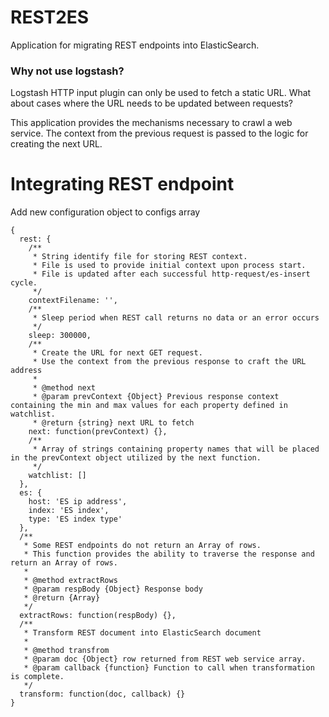 # REST2ES
Application for migrating REST endpoints into ElasticSearch.

### Why not use logstash?
Logstash HTTP input plugin can only be used to fetch a static URL. What about cases where the URL needs to be updated between requests?

This application provides the mechanisms necessary to crawl a web service. The context from the previous request is passed to the logic for creating the next URL.

# Integrating REST endpoint
Add new configuration object to configs array

```
{
  rest: {
    /**
     * String identify file for storing REST context. 
     * File is used to provide initial context upon process start.
     * File is updated after each successful http-request/es-insert cycle.
     */
    contextFilename: '',
    /**
     * Sleep period when REST call returns no data or an error occurs
     */
    sleep: 300000,
    /**
     * Create the URL for next GET request.
     * Use the context from the previous response to craft the URL address
     *
     * @method next
     * @param prevContext {Object} Previous response context containing the min and max values for each property defined in watchlist.
     * @return {string} next URL to fetch
    next: function(prevContext) {},
    /**
     * Array of strings containing property names that will be placed in the prevContext object utilized by the next function.
     */
    watchlist: []
  },
  es: {
    host: 'ES ip address',
    index: 'ES index',
    type: 'ES index type'
  },
  /**
   * Some REST endpoints do not return an Array of rows.
   * This function provides the ability to traverse the response and return an Array of rows.
   *
   * @method extractRows
   * @param respBody {Object} Response body
   * @return {Array}
   */
  extractRows: function(respBody) {},
  /**
   * Transform REST document into ElasticSearch document
   *
   * @method transfrom
   * @param doc {Object} row returned from REST web service array.
   * @param callback {function} Function to call when transformation is complete.
   */
  transform: function(doc, callback) {}
}
```